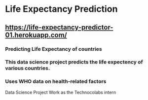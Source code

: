 # Life Expectancy Prediction
## https://life-expectancy-predictor-01.herokuapp.com/
### Predicting Life Expectancy of countries
### This data science project predicts the life expectency of various countries.
### Uses WHO data on health-related factors
Data Science Project Work as the Technocolabs intern
